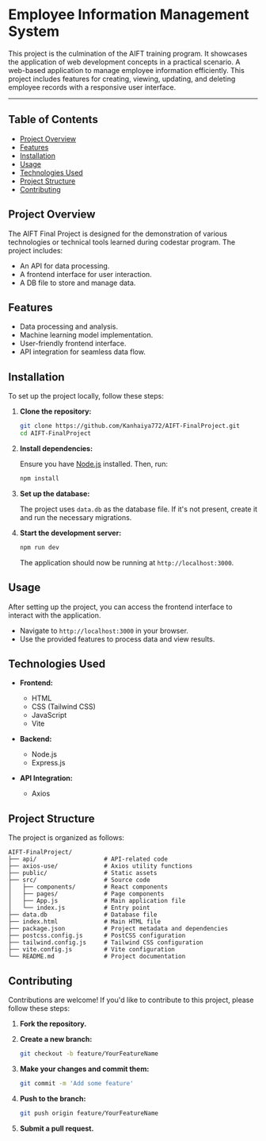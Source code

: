 # Employee Information Management System

This project is the culmination of the AIFT training program. It showcases the application of web development concepts in a practical scenario.
A web-based application to manage employee information efficiently. This project includes features for creating, viewing, updating, and deleting employee records with a responsive user interface.

---



## Table of Contents

- [Project Overview](#project-overview)
- [Features](#features)
- [Installation](#installation)
- [Usage](#usage)
- [Technologies Used](#technologies-used)
- [Project Structure](#project-structure)
- [Contributing](#contributing)

## Project Overview

The AIFT Final Project is designed for the demonstration of various technologies or technical tools learned during codestar program. The project includes:

- An API for data processing.
- A frontend interface for user interaction.
- A DB file to store and manage data.

## Features

- Data processing and analysis.
- Machine learning model implementation.
- User-friendly frontend interface.
- API integration for seamless data flow.

## Installation

To set up the project locally, follow these steps:

1. **Clone the repository:**

   ```bash
   git clone https://github.com/Kanhaiya772/AIFT-FinalProject.git
   cd AIFT-FinalProject
   ```

2. **Install dependencies:**

   Ensure you have [Node.js](https://nodejs.org/) installed. Then, run:

   ```bash
   npm install
   ```

3. **Set up the database:**

   The project uses `data.db` as the database file. If it's not present, create it and run the necessary migrations.

4. **Start the development server:**

   ```bash
   npm run dev
   ```

   The application should now be running at `http://localhost:3000`.

## Usage

After setting up the project, you can access the frontend interface to interact with the application.

- Navigate to `http://localhost:3000` in your browser.
- Use the provided features to process data and view results.

## Technologies Used

- **Frontend:**
  - HTML
  - CSS (Tailwind CSS)
  - JavaScript
  - Vite

- **Backend:**
  - Node.js
  - Express.js

- **API Integration:**
  - Axios

## Project Structure

The project is organized as follows:

```
AIFT-FinalProject/
├── api/                   # API-related code
├── axios-use/             # Axios utility functions
├── public/                # Static assets
├── src/                   # Source code
│   ├── components/        # React components
│   ├── pages/             # Page components
│   ├── App.js             # Main application file
│   └── index.js           # Entry point
├── data.db                # Database file
├── index.html             # Main HTML file
├── package.json           # Project metadata and dependencies
├── postcss.config.js      # PostCSS configuration
├── tailwind.config.js     # Tailwind CSS configuration
├── vite.config.js         # Vite configuration
└── README.md              # Project documentation
```

## Contributing

Contributions are welcome! If you'd like to contribute to this project, please follow these steps:

1. **Fork the repository.**
2. **Create a new branch:**

   ```bash
   git checkout -b feature/YourFeatureName
   ```

3. **Make your changes and commit them:**

   ```bash
   git commit -m 'Add some feature'
   ```

4. **Push to the branch:**

   ```bash
   git push origin feature/YourFeatureName
   ```

5. **Submit a pull request.**

